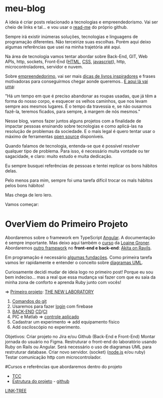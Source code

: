 # meu-blog
A ideia é criar posts relacionado a tecnologias e empreendedorismo. Vai ser cheio de links e tal... e vou usar o [read-me](https://medium.com/@raullesteves/github-como-fazer-um-readme-md-bonit%C3%A3o-c85c8f154f8) do próprio github. 

Sempre irá existir inúmeras soluções, tecnologias e linguagens de programação diferentes. Não terceirize suas escolhas. Porém aqui deixo algumas referências que usei na minha trajetória até aqui.

Na área de tecnologia vamos tentar abordar sobre Back-End, GIT, Web APIs, http, sockets, Front-End ([HTML](https://www.w3schools.com/html/), [CSS](https://www.w3schools.com/css/), [javascript](https://github.com/luizotavioautomacao/curso-javascript-ninja)), http, microcontroladores, servidor e nuvem.

Sobre [empreendedorimo](https://gvcast.podbean.com/), vai ser mais [dicas de livros inspiradores](http://www.fanap.br/Documentos/AMeninadoVale-BelPesce.pdf) e frases motivadoras para conseguirmos chegar aonde queremos.. [E aqui lá vai uma](https://www.fazinova.com.br/courses/curso-criando-oportunidades-2-0?l=pt-BR):

"Há um tempo em que é preciso abandonar as roupas usadas, que já têm a forma do nosso corpo, e esquecer os velhos caminhos, que nos levam sempre aos mesmos lugares. É o tempo da travessia e, se não ousarmos fazê-la, teremos ficados, para sempre, à margem de nós mesmos."

Nesse blog, vamos fazer juntos alguns projetos com a finalidade de impactar pessoas ensinando sobre tecnologias e como aplicá-las na resolução de problemas da sociedade. E o mais legal é quero tentar usar o máximo de ferramentas [open source](https://www.gnu.org/gnu/linux-and-gnu.en.html) disponíveis.

Quando falamos de tecnologia, entenda-se que é  possível resolver qualquer tipo de problema. Para isso, é necessário muita vontade ou ter sagacidade, e claro: muito estudo e muita dedicação.

Eu sempre busquei referências de pessoas e tentei replicar os bons hábitos delas.

Pelo menos para mim, sempre foi uma tarefa difícil trocar os mals hábitos pelos bons hábitos!

Mas chega de lero lero.

Vamos começar:

# OverViem do Primeiro Projeto

Abordaremos sobre o framework em TypeScript [Angular](https://angular.io/docs). 
A documentação é sempre importante. Mas deixo aqui também o [curso](https://www.youtube.com/watch?v=tPOMG0D57S0&list=PLGxZ4Rq3BOBoSRcKWEdQACbUCNWLczg2G) da [Loaine Groner](https://loiane.com/).
Abordaremos [outro framework](https://rubyonrails.org/) no **front-end e back-end**: [Akita on Rayils](https://www.jmonteiro.com/aprendaaprogramar/chapter00.html).

Em programação é necessário [algumas fundações](https://drive.google.com/drive/folders/1MNzy8h15WqPwpd0i4bcUy4JUU1IVbvH4?usp=sharing).
Como primeira tarefa vamos ler rapidamente e entender o conceito sobre [diagramas UML](https://engsoftmoderna.info/cap4.html).

Curiosamente decidi mudar de ideia logo no primeiro post! Porque eu sou bem indeciso... mas a real que essa mudança vai fazer com que eu saia da minha zona de conforto e aprenda Ruby junto com vocês! 

=> [Primeiro projeto](https://decat.ufop.br/weblab-gorceix): [THE NEW LABORATORY](http://200.239.165.38/)
1. [Comandos do git](https:challenge/github.com/luizotavioautomacao/meu-blog/tree/main/git)
2. Usaremos para fazer [login](https://firebase.google.com/) com firebase 
3. [BACK-END](https://www.heroku.com) [CD](https://platform.sh/marketplace/)/[CI](https://www.netlify.com/) 
4. PIC e Matlab => [controle aplicado](https://engenhariae.com.br/editorial/colunas/ita-libera-10-cursos-gratuitos-online-e-com-certificados?fbclid=IwAR2XAgtTbNW0lCugTTX64WYsDI3WPgkv0pEiW7fh2n5Q5v8O3g1MuBNx28U) 
5. Cadastrar um experimento => add equipamento físico 
6. Add osciloscópio no experimento.

Objetivos:
Criar projeto no Jira e/ou Github (Back-End e Front-End)
Montar jornada do usuário no Figma.
Restruturar o front-end do laboratório usando Ruby on Rails ou Angular.
Será necessário o uso de diagramas UML para restruturar database.
Criar novo servidor. (socket) ([node.js](https://nodejs.org/en/docs/) e/ou ruby)
Testar comunicação http com microcontrolador.

#Cursos e referências que abordaremos dentro do projeto
  - [TCC](https://www.monografias.ufop.br/handle/35400000/440)
  - [Estrutura do projeto](https://youtu.be/vAV4Vy4jfkc) - [github](https://github.com/rocketseat-content/youtube-api-node-solid)


[LINK-TREE](https://linktr.ee/luizoitavo)